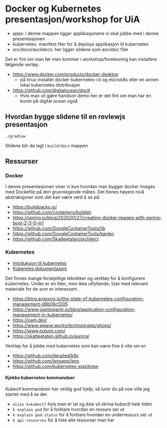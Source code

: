 # Docker og Kubernetes presentasjon/workshop for UiA

- apps: i denne mappen ligger applikasjonene vi skal jobbe med i denne presentasjonen
- kubernetes: manifest filer for å deploye applikasjon til kubernetes
- src/docs/asciidocs: her ligger slidene som asciidoc filer

Det er fint om man før man kommer i workshop/forelesning kan installere følgende vertøy:
 * https://www.docker.com/products/docker-desktop
   * på linux installer docker kubernetes-cli og microk8s eller en annen lokal kubernetes distribusjon
 * https://github.com/digitalocean/doctl
   * Hvis man vil gjøre handson demo her er det fint om man har en konto på digital ocean også


## Hvordan bygge slidene til en revlewjs presentasjon

`./gradlew`

Slidene blir da lagt i `build/docs` mappen


## Ressurser

### Docker

I denne presentasjonen viser vi kun hvordan man bygger docker images med Dockefile på den grunnlegende måten. Det finnes høyere
nivå abstraksjoner som det kan være verd å se på:

 - https://buildpacks.io/
 - https://github.com/containers/buildah
 - https://spring.io/blog/2020/01/27/creating-docker-images-with-spring-boot-2-3-0-m1
 - https://github.com/GoogleContainerTools/jib
 - https://github.com/GoogleContainerTools/kaniko
 - https://github.com/Skatteetaten/architect 
 
### Kubernetes

 - [Intoduksjon til kubernetes](https://www.digitalocean.com/community/tutorials/an-introduction-to-kubernetes)
 - [Kuberetes dokumentasjon](https://kubernetes.io/docs/home/)
  
Det finnes mange forskjellige teknikker og verktøy for å konfigurere kubernetes. Under er en liten, men ikke utfyllende, liste med relevant materiale for de som er interessert. 

 - https://blog.argoproj.io/the-state-of-kubernetes-configuration-management-d8b06c1205
 - https://www.giantswarm.io/blog/application-configuration-management-in-kubernetes/   
 - https://oam.dev/
 - https://www.weave.works/technologies/gitops/
 - https://www.pulumi.com/
 - https://skatteetaten.github.io/aurora/ 
 
 Verktøy for å jobbe med kubernetes som kan være fine å vite om er:
  - https://github.com/derailed/k9s
  - https://github.com/lensapp/lens
  - https://github.com/kubernetes-sigs/krew
  
#### Kjekke kubernetes kommandoer
Kubectl kommandoen har veldig god hjelp, så lurer du på noe ville jeg startet med å se der. 

 - `alias k=kubectl` hvis man er lat og ikke vil skrive kubectl hele tiden 
 - `k explain pod` for å forklare hvordan en ressurs ser ut
 - `k explain pod.status` for å forklare hvordan en underressurs ser ut
 - `k api-resources` for å liste alle ressurser man har
